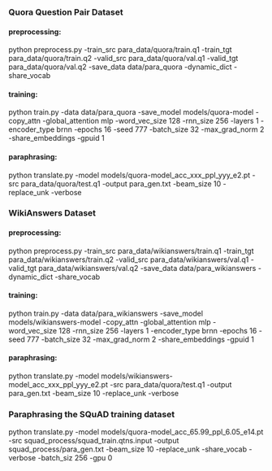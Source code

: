 ### Quora Question Pair Dataset 

#### preprocessing: 

python preprocess.py -train_src para_data/quora/train.q1 -train_tgt para_data/quora/train.q2  -valid_src para_data/quora/val.q1 -valid_tgt para_data/quora/val.q2 -save_data data/para_quora -dynamic_dict -share_vocab

#### training:

python train.py -data data/para_quora -save_model models/quora-model -copy_attn -global_attention mlp -word_vec_size 128 -rnn_size 256 -layers 1 -encoder_type brnn -epochs 16 -seed 777 -batch_size 32 -max_grad_norm 2 -share_embeddings -gpuid 1


#### paraphrasing:

python translate.py -model models/quora-model_acc_xxx_ppl_yyy_e2.pt -src para_data/quora/test.q1 -output para_gen.txt  -beam_size 10 -replace_unk -verbose


### WikiAnswers Dataset
#### preprocessing:


python preprocess.py -train_src para_data/wikianswers/train.q1 -train_tgt para_data/wikianswers/train.q2  -valid_src para_data/wikianswers/val.q1 -valid_tgt para_data/wikianswers/val.q2 -save_data data/para_wikianswers -dynamic_dict -share_vocab


#### training:


python train.py -data data/para_wikianswers -save_model models/wikianswers-model -copy_attn -global_attention mlp -word_vec_size 128 -rnn_size 256 -layers 1 -encoder_type brnn -epochs 16 -seed 777 -batch_size 32 -max_grad_norm 2 -share_embeddings -gpuid 1


#### paraphrasing:
 
python translate.py -model models/wikianswers-model_acc_xxx_ppl_yyy_e2.pt -src para_data/quora/test.q1 -output para_gen.txt  -beam_size 10 -replace_unk -verbose
 


### Paraphrasing the SQuAD training dataset

python translate.py -model models/quora-model_acc_65.99_ppl_6.05_e14.pt -src squad_process/squad_train.qtns.input -output squad_process/para_gen.txt  -beam_size 10 -replace_unk -share_vocab -verbose -batch_siz 256 -gpu 0